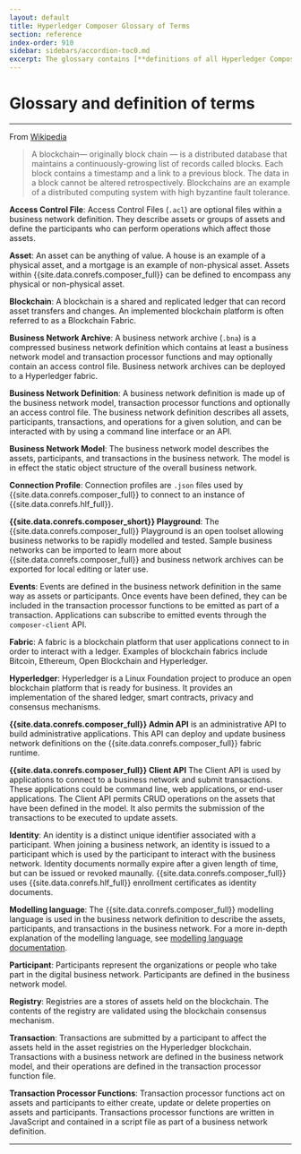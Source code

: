 ```yaml
---
layout: default
title: Hyperledger Composer Glossary of Terms
section: reference
index-order: 910
sidebar: sidebars/accordion-toc0.md
excerpt: The glossary contains [**definitions of all Hyperledger Composer terms**](./glossary.html) for developing a solution with Hyperledger Composer.
---
```


# Glossary and definition of terms

---

From [Wikipedia](https://en.wikipedia.org/wiki/Blockchain_(database))

> A blockchain— originally block chain — is a distributed database that maintains a continuously-growing list of records called blocks. Each block contains a timestamp and a link to a previous block. The data in a block cannot be altered retrospectively. Blockchains are an example of a distributed computing system with high byzantine fault tolerance.


**Access Control File**: Access Control Files (`.acl`) are optional files within a business network definition. They describe assets or groups of assets and define the participants who can perform operations which affect those assets.

**Asset**: An asset can be anything of value. A house is an example of a physical asset, and a mortgage is an example of non-physical asset. Assets within {{site.data.conrefs.composer_full}} can be defined to encompass any physical or non-physical asset.

**Blockchain**: A blockchain is a shared and replicated ledger that can record asset transfers and changes. An implemented blockchain platform is often referred to as a Blockchain Fabric.

**Business Network Archive**: A business network archive (`.bna`) is a compressed business network definition which contains at least a business network model and transaction processor functions and may optionally contain an access control file. Business network archives can be deployed to a Hyperledger fabric.

**Business Network Definition**: A business network definition is made up of the business network model, transaction processor functions and optionally an access control file. The business network definition describes all assets, participants, transactions, and operations for a given solution, and can be interacted with by using a command line interface or an API.

**Business Network Model**: The business network model describes the assets, participants, and transactions in the business network. The model is in effect the static object structure of the overall business network.

**Connection Profile**: Connection profiles are `.json` files used by {{site.data.conrefs.composer_full}} to connect to an instance of {{site.data.conrefs.hlf_full}}.

**{{site.data.conrefs.composer_short}} Playground**: The {{site.data.conrefs.composer_full}} Playground is an open toolset allowing business networks to be rapidly modelled and tested. Sample business networks can be imported to learn more about {{site.data.conrefs.composer_full}} and business network archives can be exported for local editing or later use.

**Events**: Events are defined in the business network definition in the same way as assets or participants. Once events have been defined, they can be included in the transaction processor functions to be emitted as part of a transaction. Applications can subscribe to emitted events through the `composer-client` API.

**Fabric**: A fabric is a blockchain platform that user applications connect to in order to interact with a ledger. Examples of blockchain fabrics include Bitcoin, Ethereum, Open Blockchain and Hyperledger.

**Hyperledger**: Hyperledger is a Linux Foundation project to produce an open blockchain platform that is ready for business. It provides an implementation of the shared ledger, smart contracts, privacy and consensus mechanisms.

**{{site.data.conrefs.composer_full}} Admin API** is an administrative API to build administrative applications. This API can deploy and update business network definitions on the {{site.data.conrefs.composer_full}} fabric runtime.

**{{site.data.conrefs.composer_full}} Client API** The Client API is used by applications to connect to a business network and submit transactions. These applications could be command line, web applications, or end-user applications. The Client API permits CRUD operations on the assets that have been defined in the model. It also permits the submission of the transactions to be executed to update assets.

**Identity**: An identity is a distinct unique identifier associated with a participant. When joining a business network, an identity is issued to a participant which is used by the participant to interact with the business network. Identity documents normally expire after a given length of time, but can be issued or revoked maunally. {{site.data.conrefs.composer_full}} uses {{site.data.conrefs.hlf_full}} enrollment certificates as identity documents.

**Modelling language**: The {{site.data.conrefs.composer_full}} modelling language is used in the business network definition to describe the assets, participants, and transactions in the business network. For a more in-depth explanation of the modelling language, see [modelling language documentation](../reference/cto_language.html).

**Participant**: Participants represent the organizations or people who take part in the digital business network. Participants are defined in the business network model.

**Registry**: Registries are a stores of assets held on the blockchain. The contents of the registry are validated using the blockchain consensus mechanism.

**Transaction**: Transactions are submitted by a participant to affect the assets held in the asset registries on the Hyperledger blockchain. Transactions with a business network are defined in the business network model, and their operations are defined in the transaction processor function file.

**Transaction Processor Functions**: Transaction processor functions act on assets and participants to either create, update or delete properties on assets and participants. Transactions processor functions are written in JavaScript and contained in a script file as part of a business network definition.

---
